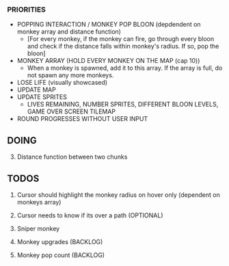 ### PRIORITIES
- POPPING INTERACTION / MONKEY POP BLOON (depdendent on monkey array and distance function) 
    - [For every monkey, if the monkey can fire, go through every bloon and check if the distance falls within monkey's radius. If so, pop the bloon]
- MONKEY ARRAY (HOLD EVERY MONKEY ON THE MAP (cap 10))
    - When a monkey is spawned, add it to this array. If the array is full, do not spawn any more monkeys.
- LOSE LIFE (visually showcased)
- UPDATE MAP
- UPDATE SPRITES 
    - LIVES REMAINING, NUMBER SPRITES, DIFFERENT BLOON LEVELS, GAME OVER SCREEN TILEMAP
- ROUND PROGRESSES WITHOUT USER INPUT

## DOING
3. Distance function between two chunks

## TODOS
1. Cursor should highlight the monkey radius on hover only (dependent on monkeys array)
2. Cursor needs to know if its over a path (OPTIONAL)
7. Sniper monkey

5. Monkey upgrades (BACKLOG)
6. Monkey pop count (BACKLOG)
